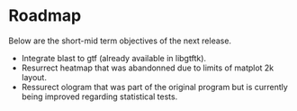 # Roadmap


Below are the short-mid term objectives of the next release.

- Integrate blast to gtf (already available in libgtftk).
- Resurrect heatmap that was abandonned due to limits of matplot 2k layout.
- Ressurect ologram that was part of the original program but is currently being improved regarding statistical tests.

